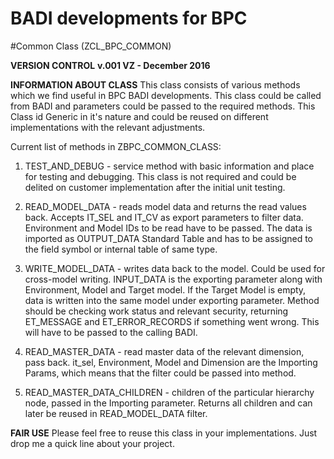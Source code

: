 # BADI developments for BPC

#Common Class (ZCL_BPC_COMMON)

**VERSION CONTROL**
**v.001 VZ - December 2016**

**INFORMATION ABOUT CLASS**
 This class consists of various methods which we find useful in BPC
 BADI developments. This class could be called from BADI and parameters
 could be passed to the required methods. This Class id Generic in it's
 nature and could be reused on different implementations with the
 relevant adjustments.

 Current list of methods in ZBPC_COMMON_CLASS:
 1. TEST_AND_DEBUG - service method with basic information and place
    for testing and debugging. This class is not required and could
    be delited on customer implementation after the initial unit testing.

 2. READ_MODEL_DATA - reads model data and returns the read values back.
    Accepts IT_SEL and IT_CV as export parameters to filter data.
    Environment and Model IDs to be read have to be passed. The data is
    imported as OUTPUT_DATA Standard Table and has to be assigned to the
    field symbol or internal table of same type.

 3. WRITE_MODEL_DATA - writes data back to the model. Could be used for
    cross-model writing. INPUT_DATA is the exporting parameter along with
    Environment, Model and Target model. If the Target Model is empty,
    data is written into the same model under exporting parameter.
    Method should be checking work status and relevant security, returning
    ET_MESSAGE and ET_ERROR_RECORDS if something went wrong. This will have
    to be passed to the calling BADI.

 4. READ_MASTER_DATA - read master data of the relevant dimension, pass back.
    it_sel, Environment, Model and Dimension are the Importing Params, which
    means that the filter could be passed into method.

 5. READ_MASTER_DATA_CHILDREN - children of the particular hierarchy node,
    passed in the Importing parameter. Returns all children and can later
    be reused in READ_MODEL_DATA filter.
	
**FAIR USE**
Please feel free to reuse this class in your implementations. Just drop me a quick line 
about your project.

